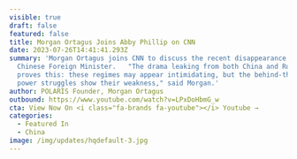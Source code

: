 ```yaml
---
visible: true
draft: false
featured: false
title: Morgan Ortagus Joins Abby Phillip on CNN
date: 2023-07-26T14:41:41.293Z
summary: 'Morgan Ortagus joins CNN to discuss the recent disappearance of the
  Chinese Foreign Minister.   "The drama leaking from both China and Russia
  proves this: these regimes may appear intimidating, but the behind-the-scenes
  power struggles show their weakness," said Morgan.'
author: POLARIS Founder, Morgan Ortagus
outbound: https://www.youtube.com/watch?v=LPxDoHbmG_w
cta: View Now On <i class="fa-brands fa-youtube"></i> Youtube →
categories:
  - Featured In
  - China
image: /img/updates/hqdefault-3.jpg
---
```

